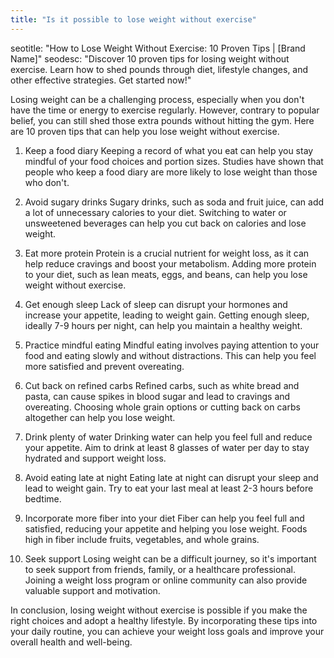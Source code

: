 ```yaml
---
title: "Is it possible to lose weight without exercise"
---
```


seotitle: "How to Lose Weight Without Exercise: 10 Proven Tips | [Brand Name]"
seodesc: "Discover 10 proven tips for losing weight without exercise. Learn how to shed pounds through diet, lifestyle changes, and other effective strategies. Get started now!"

Losing weight can be a challenging process, especially when you don't have the time or energy to exercise regularly. However, contrary to popular belief, you can still shed those extra pounds without hitting the gym. Here are 10 proven tips that can help you lose weight without exercise.

1. Keep a food diary
   Keeping a record of what you eat can help you stay mindful of your food choices and portion sizes. Studies have shown that people who keep a food diary are more likely to lose weight than those who don't.

2. Avoid sugary drinks
   Sugary drinks, such as soda and fruit juice, can add a lot of unnecessary calories to your diet. Switching to water or unsweetened beverages can help you cut back on calories and lose weight.

3. Eat more protein
   Protein is a crucial nutrient for weight loss, as it can help reduce cravings and boost your metabolism. Adding more protein to your diet, such as lean meats, eggs, and beans, can help you lose weight without exercise.

4. Get enough sleep
   Lack of sleep can disrupt your hormones and increase your appetite, leading to weight gain. Getting enough sleep, ideally 7-9 hours per night, can help you maintain a healthy weight.

5. Practice mindful eating
   Mindful eating involves paying attention to your food and eating slowly and without distractions. This can help you feel more satisfied and prevent overeating.

6. Cut back on refined carbs
   Refined carbs, such as white bread and pasta, can cause spikes in blood sugar and lead to cravings and overeating. Choosing whole grain options or cutting back on carbs altogether can help you lose weight.

7. Drink plenty of water
   Drinking water can help you feel full and reduce your appetite. Aim to drink at least 8 glasses of water per day to stay hydrated and support weight loss.

8. Avoid eating late at night
   Eating late at night can disrupt your sleep and lead to weight gain. Try to eat your last meal at least 2-3 hours before bedtime.

9. Incorporate more fiber into your diet
   Fiber can help you feel full and satisfied, reducing your appetite and helping you lose weight. Foods high in fiber include fruits, vegetables, and whole grains.

10. Seek support
    Losing weight can be a difficult journey, so it's important to seek support from friends, family, or a healthcare professional. Joining a weight loss program or online community can also provide valuable support and motivation.

In conclusion, losing weight without exercise is possible if you make the right choices and adopt a healthy lifestyle. By incorporating these tips into your daily routine, you can achieve your weight loss goals and improve your overall health and well-being.
